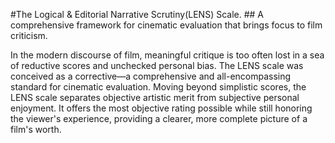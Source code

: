 #The Logical & Editorial Narrative Scrutiny(LENS) Scale. ## A comprehensive framework for cinematic evaluation that brings focus to film criticism.

In the modern discourse of film, meaningful critique is too often lost in a sea of reductive scores and unchecked personal bias. The LENS scale was conceived as a corrective—a comprehensive and all-encompassing standard for cinematic evaluation.
Moving beyond simplistic scores, the LENS scale separates objective artistic merit from subjective personal enjoyment. It offers the most objective rating possible while still honoring the viewer's experience, providing a clearer, more complete picture of a film's worth.

